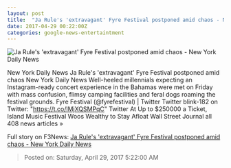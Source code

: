 ```yaml
---
layout: post
title:  "Ja Rule's 'extravagant' Fyre Festival postponed amid chaos - New York Daily News"
date: 2017-04-29 00:22:00Z
categories: google-news-entertaintment
---
```


![Ja Rule's 'extravagant' Fyre Festival postponed amid chaos - New York Daily News](http://assets.nydailynews.com/polopoly_fs/1.3112752.1493393184!/img/httpImage/image.jpg_gen/derivatives/landscape_1200/fyre29f-1-web.jpg)

New York Daily News Ja Rule's 'extravagant' Fyre Festival postponed amid chaos New York Daily News Well-heeled millennials expecting an Instagram-ready concert experience in the Bahamas were met on Friday with mass confusion, flimsy camping facilities and feral dogs roaming the festival grounds. Fyre Festival (@fyrefestival) | Twitter Twitter blink-182 on Twitter: "https://t.co/lMjXQSMPqC" Twitter At Up to $250000 a Ticket, Island Music Festival Woos Wealthy to Stay Afloat Wall Street Journal all 408 news articles »


Full story on F3News: [Ja Rule's 'extravagant' Fyre Festival postponed amid chaos - New York Daily News](http://www.f3nws.com/n/QdxhKF)

> Posted on: Saturday, April 29, 2017 5:22:00 AM

